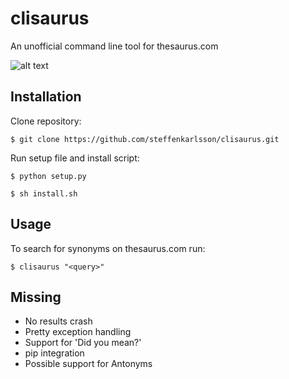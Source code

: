 # clisaurus
An unofficial command line tool for thesaurus.com

![alt text](https://github.com/steffenkarlsson/clisaurus/blob/master/example.png "Example of a clisaurus request and response")

## Installation
Clone repository:

    $ git clone https://github.com/steffenkarlsson/clisaurus.git

Run setup file and install script:

    $ python setup.py

    $ sh install.sh

## Usage
To search for synonyms on thesaurus.com run:

    $ clisaurus "<query>"

## Missing
* No results crash
* Pretty exception handling
* Support for 'Did you mean?'
* pip integration
* Possible support for Antonyms
